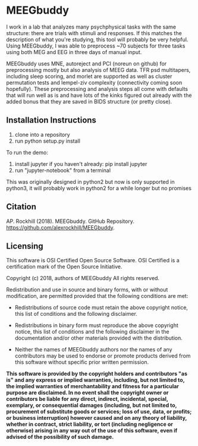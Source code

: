 # MEEGbuddy

I work in a lab that analyzes many psychphysical tasks with the same structure: there are trials with stimuli and responses. If this matches the description of what you're studying, this tool will probably be very helpful. Using MEEGbuddy, I was able to preprocess ~70 subjects for three tasks using both MEG and EEG in three days of manual input.

MEEGbuddy uses MNE, autoreject and PCI (noreun on github) for preprocessing mostly but also analysis of MEEG data. TFR psd multitapers, including sleep scoring, and morlet are supported as well as cluster permutation tests and lempel-ziv complexity (connectivity coming soon hopefully). These preprocessing and analysis steps all come with defaults that will run well as is and have lots of the kinks figured out already with the added bonus that they are saved in BIDS structure (or pretty close).

## Installation Instructions
1. clone into a repository
2. run python setup.py install

To run the demo:
1. install jupyter if you haven't already: pip install jupyter
2. run "jupyter-notebook" from a terminal

This was originally designed in python2 but now is only supported in python3, it will probably work in python2 for a while longer but no promises

## Citation 
AP. Rockhill (2018). MEEGbuddy. GitHub Repository. https://github.com/alexrockhill/MEEGbuddy.

## Licensing
This software is OSI Certified Open Source Software.
OSI Certified is a certification mark of the Open Source Initiative.

Copyright (c) 2018, authors of MEEGbuddy
All rights reserved.

Redistribution and use in source and binary forms, with or without
modification, are permitted provided that the following conditions are met:

* Redistributions of source code must retain the above copyright notice,
  this list of conditions and the following disclaimer.

* Redistributions in binary form must reproduce the above copyright notice,
  this list of conditions and the following disclaimer in the documentation
  and/or other materials provided with the distribution.

* Neither the names of MEEGbuddy authors nor the names of any
  contributors may be used to endorse or promote products derived from
  this software without specific prior written permission.

**This software is provided by the copyright holders and contributors
"as is" and any express or implied warranties, including, but not
limited to, the implied warranties of merchantability and fitness for
a particular purpose are disclaimed. In no event shall the copyright
owner or contributors be liable for any direct, indirect, incidental,
special, exemplary, or consequential damages (including, but not
limited to, procurement of substitute goods or services; loss of use,
data, or profits; or business interruption) however caused and on any
theory of liability, whether in contract, strict liability, or tort
(including negligence or otherwise) arising in any way out of the use
of this software, even if advised of the possibility of such
damage.**
